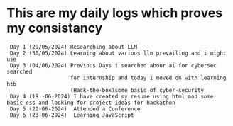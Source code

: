 # This are my daily logs which proves my consistancy
     Day 1 (29/05/2024) Researching about LLM
     Day 2 (30/05/2024) Learning about various llm prevailing and i might use
     Day 3 (04/06/2024) Previous Days i searched abour ai for cybersec searched 
                        for internship and today i moved on with learning htb
                        (Hack-the-box)some basic of cyber-security
     Day 4 (19 -06-2024) I have created my resume using html and some basic css and looking for project ideas for hackathon 
     Day 5 (22-06-2024)  Attended a Conference
     Day 6 (23-06-2924)  Learning JavaScript 
